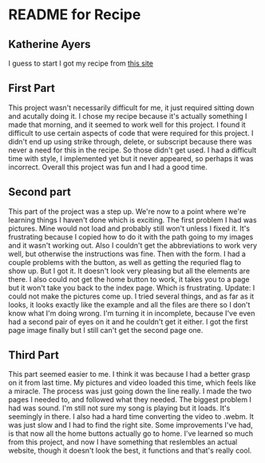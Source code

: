 # README for Recipe
## Katherine Ayers
I guess to start I got my recipe from [this site](http://damndelicious.net/2016/01/07/slow-cooker-tomato-kale-and-quinoa-soup/)
## First Part
This project wasn't necessarily difficult for me, it just required sitting down and acutally doing it. I chose my recipe because it's actually something I made that morning, and it seemed to work well for this project. I found it difficult to use certain aspects of code that were required for this project. I didn't end up using strike through, delete, or subscript because there was never a need for this in the recipe. So those didn't get used. I had a difficult time with style, I implemented yet but it never appeared, so perhaps it was incorrect. Overall this project was fun and I had a good time.
## Second part
This part of the project was a step up. We're now to a point where we're learning things I haven't done which is exciting. The first problem I had was pictures. Mine would not load and probably still won't unless I fixed it. It's frustrating because I copied how to do it with the path going to my images and it wasn't working out. Also I couldn't get the abbreviations to work very well, but otherwise the instructions was fine. Then with the form. I had a couple problems with the button, as well as getting the requried flag to show up. But I got it. It doesn't look very pleasing but all the elements are there. I also could not get the home button to work, it takes you to a page but it won't take you back to the index page. Which is frustrating. Update: I could not make the pictures come up. I tried several things, and as far as it looks, it looks exactly like the example and all the files are there so I don't know what I'm doing wrong. I'm turning it in incomplete, because I've even had a second pair of eyes on it and he couldn't get it either. I got the first page image finally but I still can't get the second page one.
## Third Part
This part seemed easier to me. I think it was because I had a better grasp on it from last time. My pictures and video loaded this time, which feels like a miracle. The process was just going down the line really. I made the two pages I needed to, and followed what they needed. The biggest problem I had was sound. I'm still not sure my song is playing but it loads. It's seemingly in there. I also had a hard time converting the video to .webm. It was just slow and I had to find the right site. Some improvements I've had, is that now all the home buttons actually go to home. I've learned so much from this project, and now I have something that reslembles an actual website, though it doesn't look the best, it functions and that's really cool.
